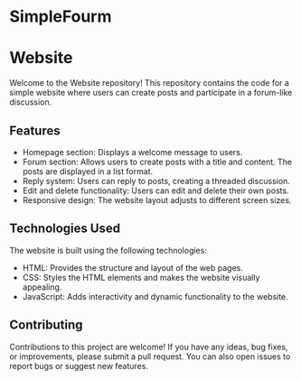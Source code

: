 # SimpleFourm
# Website

Welcome to the Website repository! This repository contains the code for a simple website where users can create posts and participate in a forum-like discussion.

## Features

- Homepage section: Displays a welcome message to users.
- Forum section: Allows users to create posts with a title and content. The posts are displayed in a list format.
- Reply system: Users can reply to posts, creating a threaded discussion.
- Edit and delete functionality: Users can edit and delete their own posts.
- Responsive design: The website layout adjusts to different screen sizes.

## Technologies Used

The website is built using the following technologies:

- HTML: Provides the structure and layout of the web pages.
- CSS: Styles the HTML elements and makes the website visually appealing.
- JavaScript: Adds interactivity and dynamic functionality to the website.


## Contributing

Contributions to this project are welcome! If you have any ideas, bug fixes, or improvements, please submit a pull request. You can also open issues to report bugs or suggest new features.


